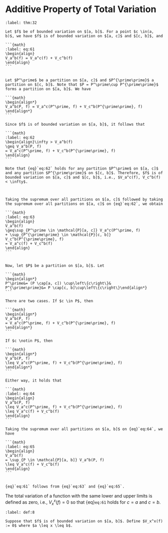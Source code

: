 # Additive Property of Total Variation

````{prf:theorem}
:label: thm:32

Let $f$ be of bounded variation on $[a, b]$. For a point $c \in(a, b)$, we have $f$ is of bounded variation on $[a, c]$ and $[c, b]$, and 

```{math}
:label: eq:61
\begin{align}
V_a^b(f) = V_a^c(f) + V_c^b(f)
\end{align}
```

````

````{prf:proof}

Let $P^\prime$ be a partition on $[a, c]$ and $P^{\prime\prime}$ a partition on $[c, b]$. Note that $P = P^\prime\cup P^{\prime\prime}$ forms a partition on $[a, b]$. We have

```{math}
\begin{align*}
V_a^b(P, f) = V_a^c(P^\prime, f) + V_c^b(P^{\prime\prime}, f)
\end{align*}
```

Since $f$ is of bounded variation on $[a, b]$, it follows that 

```{math}
:label: eq:62
\begin{align}\infty > V_a^b(f) 
\geq V_a^b(P, f) 
= V_a^c(P^\prime, f) + V_c^b(P^{\prime\prime}, f)
\end{align}
```

Note that {eq}`eq:62` holds for any partition $P^\prime$ on $[a, c]$ and any partition $P^{\prime\prime}$ on $[c, b]$. Therefore, $f$ is of bounded variation on $[a, c]$ and $[c, b]$, i.e., $V_a^c(f), V_c^b(f) < \infty$.



Taking the supremum over all partitions on $[a, c]$ followed by taking the supremum over all partitions on $[a, c]$ on {eq}`eq:62`, we obtain

```{math}
:label: eq:63
\begin{align}
V_a^b(f) 
\geq\sup_{P^\prime \in \mathcal{P}[a, c]} V_a^c(P^\prime, f) 
+ \sup_{P^{\prime\prime} \in \mathcal{P}[c, b]} V_c^b(P^{\prime\prime}, f)
= V_a^c(f) + V_c^b(f)
\end{align}
```


Now, let $P$ be a partition on $[a, b]$. Let

```{math}
\begin{align*}
P^\prime&= (P \cap[a, c]) \cup\left\{c\right\}& 
P^{\prime\prime}&= P \cap[c, b]\cup\left\{c\right\}\end{align*}
```

There are two cases. If $c \in P$, then

```{math}
\begin{align*}
V_a^b(P, f) 
= V_a^c(P^\prime, f) + V_c^b(P^{\prime\prime}, f)
\end{align*}
```

If $c \notin P$, then 

```{math}
\begin{align*}
V_a^b(P, f) 
\leq V_a^c(P^\prime, f) + V_c^b(P^{\prime\prime}, f)
\end{align*}
```

Either way, it holds that 

```{math}
:label: eq:64
\begin{align}
V_a^b(P, f) 
\leq V_a^c(P^\prime, f) + V_c^b(P^{\prime\prime}, f)
\leq V_a^c(f) + V_c^b(f)
\end{align}
```

Taking the supremum over all partitions on $[a, b]$ on {eq}`eq:64`, we have 

```{math}
:label: eq:65
\begin{align}
V_a^b(f)
= \sup_{P \in \mathcal{P}[a, b]} V_a^b(P, f) 
\leq V_a^c(f) + V_c^b(f)
\end{align}
```


{eq}`eq:61` follows from {eq}`eq:63` and {eq}`eq:65`.

````


The total variation of a function with the same lower and upper limits is defined as zero, i.e.,  $V_x^x(f) = 0$ so that {eq}`eq:61` holds for $c = a$ and $c = b$.


````{prf:definition}
:label: def:8

Suppose that $f$ is of bounded variation on $[a, b]$. Define $V_x^x(f) := 0$ where $a \leq x \leq b$.

````
